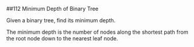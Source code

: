 ##112 Minimum Depth of Binary Tree

Given a binary tree, find its minimum depth.

The minimum depth is the number of nodes along the shortest path from the root node down to the nearest leaf node.